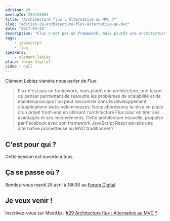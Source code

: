 ```yaml
---
edition: 29
meetupId: 239134605
title: "Architecture flux : Alternative au MVC ?"
slug: "edition-29-architecture-flux-alternative-au-mvc"
date: "2017-04-25"
description: "Flux n'est pas un framework, mais plutôt une architecture, une façon de penser permettant de résoudre les problèmes de scalabilité et de maintenance que l'on peut rencontrer dans le développement d'applications webs volumineuses."
tags:
    - javascript
    - flux
speakers:
    - clement-lebiez
place: forum-digital
video : null
---
```


Clément Lebiez viendra nous parler de _Flux_.

> Flux n'est pas un framework, mais plutôt une architecture, une façon de penser permettant de
> résoudre les problèmes de scalabilité et de maintenance que l'on peut rencontrer dans le
> développement d'applications webs volumineuses. Nous aborderons la mise en place d'un projet
> front-end en utilisant l'architecture Flux pour en tirer ses avantages et ses inconvénients. Cette
> architecture nouvelle, propulsé par Facebook avec son framework JavaScript React est-elle une
> alternative prometteuse au MVC traditionnel ?

<!-- more -->

## C'est pour qui ?

Cette session est ouverte à tous.

## Ça se passe où ?

Rendez-vous mardi 25 avril à 18h30 au
[Forum Digital](http://forum-digital.fr/fr/acces-et-localisation-du-forum-digital-de-caen-colombelles.-gc16.html)

## Je veux venir !

Inscrivez-vous sur MeetUp :
[#29 Architecture flux : Alternative au MVC ?](https://www.meetup.com/CaenCamp/events/239134605/).

